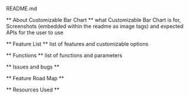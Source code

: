 README.md

** About Customizable Bar Chart **
what Customizable Bar Chart is for, Screenshots (embedded within the readme as image tags) and expected APIs for the user to use

** Feature List **
list of features and customizable options

** Functions **
list of functions and parameters

** Issues and bugs **

** Feature Road Map **

** Resources Used **
